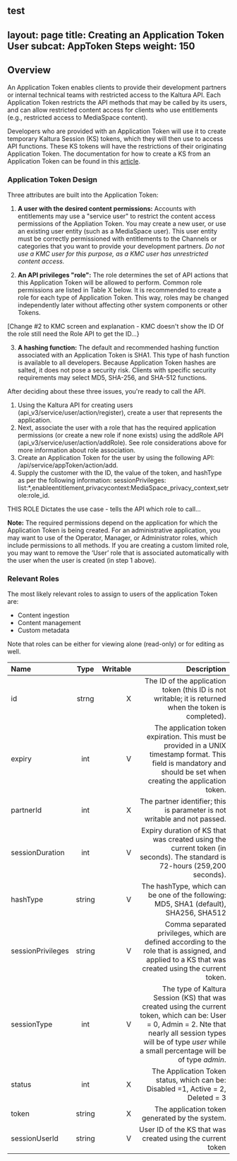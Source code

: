test
---
layout: page
title: Creating an Application Token User
subcat: AppToken Steps
weight: 150
---

## Overview  

An Application Token enables clients to provide their development partners or internal technical teams with restricted access to the Kaltura API. Each Application Token restricts the API methods that may be called by its users, and can allow restricted content access for clients who use entitlements (e.g., restricted access to MediaSpace content).

Developers who are provided with an Application Token will use it to create temporary Kaltura Session (KS) tokens, which they will then use to access API functions. These KS tokens will have the restrictions of their originating Application Token. The documentation for how to create a KS from an Application Token can be found in this [article](https://knowledge.kaltura.com/node/1280).


### Application Token Design  

Three attributes are built into the Application Token:

1. **A user with the desired content permissions:** Accounts with entitlements may use a "service user" to restrict the content access permissions of the Appliation Token. You may create a new user, or use an existing user entity (such as a MediaSpace user). This user entity must be correctly permissioned with entitlements to the Channels or categories that you want to provide your development partners. *Do not use a KMC user for this purpose, as a KMC user has unrestricted content access.*

2. **An API privileges "role":** The role determines the set of API actions that this Application Token will be allowed to perform. Common role permissions are listed in Table X below. It is recommended to create a role for each type of Application Token. This way, roles may be changed independently later without affecting other system components or other Tokens.

[Change #2 to KMC screen and explanation - KMC doesn't show the ID Of the role still need the Role API to get the ID...}

3. **A hashing function:** The default and recommended hashing function associated with an Application Token is SHA1. This type of hash function is available to all developers. Because Application Token hashes are salted, it does not pose a security risk. Clients with specific security requirements may select MD5, SHA-256, and SHA-512 functions.

After deciding about these three issues, you're ready to call the API.

1.	Using the Kaltura API for creating users (api_v3/service/user/action/register), create a user that represents the application.
2.	Next, associate the user with a role that has the required application permissions (or create a new role if none exists) using the addRole API (api_v3/service/user/action/addRole). See role considerations above for more information about role association.
3.	Create an Application Token for the user by using the following API: /api/service/appToken/action/add.
4.	Supply the customer with the ID, the value of the token, and hashType as per the following information:
sessionPrivileges: list:*,enableentitlement,privacycontext:MediaSpace_privacy_context,setrole:role_id.

THIS ROLE Dictates the use case - tells the API which role to call...

**Note:** The required permissions depend on the application for which the Application Token is being created. For an administrative application, you may want to use of the Operator, Manager, or Administrator roles, which include permissions to all methods. If you are creating a custom limited role, you may want to remove the ‘User’ role that is associated automatically with the user when the user is created (in step 1 above).

### Relevant Roles  

The most likely relevant roles to assign to users of the application Token are:

* Content ingestion
* Content management
* Custom metadata

Note that roles can be either for viewing alone (read-only) or for editing as well.

| Name        | Type | Writable | Description|
|:------------ |:------------------:|------------------:|------------------:|
| id  | strng | X         |The ID of the application token (this ID is not writable; it is returned when the token is completed).  | 
| expiry  | int | V         |	The application token expiration. This must be provided in a UNIX timestamp format. This field is mandatory and should be set when creating the application token. | 
| partnerId  | int | X         |	The partner identifier; this is parameter is not writable and not passed. | 
| sessionDuration  | int | V         |	Expiry duration of KS that was created using the current token (in seconds). The standard is 72-hours (259,200 seconds). | 
| hashType  | string | V         |	The hashType, which can be one of the following:	MD5, SHA1 (default), SHA256, SHA512| 
| sessionPrivileges  | string | V         |	Comma separated privileges, which are defined according to the role that is assigned, and applied to a KS that was created using the current token. |
| sessionType  | int | V         |	The type of Kaltura Session (KS) that was created using the current token, which can be: User = 0, Admin = 2. Nte that nearly all session types will be of type *user* while a small percentage will be of type *admin*.|
| status  | int | X         | The Application Token status, which can be: Disabled =1, Active = 2, Deleted = 3 |
| token  | string | X         |	The application token generated by the system. | 
| sessionUserId  | string | V         |	User ID of the KS that was created using the current token  | 

